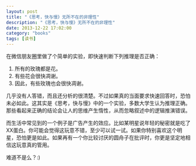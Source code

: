 ```yaml
---
layout: post
title: "《思考，快与慢》无所不在的非理性"
description: "《思考，快与慢》无所不在的非理性"
date: 2013-12-22 17:02:00
category: "books"
tags: [读书]
---
```


在微信朋友圈里做了个简单的实验，即快速判断下列推理是否正确：

1. 所有的玫瑰都是花。
2. 有些花会很快凋谢。
3. 因此，有些玫瑰也会很快凋谢。

几乎没有人答错，而且还分析的很清楚。不过如果真的当面要求快速回答时，恐怕未必如此。这其实是《思考，快与慢》中的一个实验，多数大学生认为推理正确。那些看起来正确的结论会让人的思维产生惰性，从而忽略叙述中的逻辑推演错误。

而生活中常见到的一个例子是广告产生的效应。比如某明星说年轻的秘密就是吃了XX蛋白。你可能会觉得这玩意不错，至少可以试一试。如果你特别喜欢这个明星，恐怕更是如此。如果再有一个你比较讨厌的圆舟子在批评时，你更是坚定地相信这玩意真的管用。

难道不是么？:)
